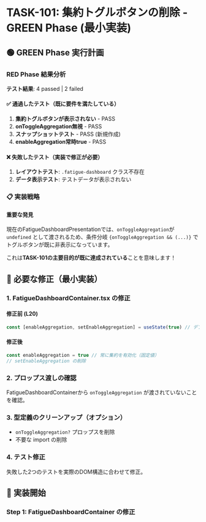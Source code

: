 # TASK-101: 集約トグルボタンの削除 - GREEN Phase (最小実装)

## 🟢 GREEN Phase 実行計画

### RED Phase 結果分析
**テスト結果**: 4 passed | 2 failed  

#### ✅ 通過したテスト（既に要件を満たしている）
1. **集約トグルボタンが表示されない** - PASS
2. **onToggleAggregation無視** - PASS  
3. **スナップショットテスト** - PASS (新規作成)
4. **enableAggregation常時true** - PASS

#### ❌ 失敗したテスト（実装で修正が必要）
1. **レイアウトテスト**: `.fatigue-dashboard` クラス不存在
2. **データ表示テスト**: テストデータが表示されない

### 📋 実装戦略

#### 重要な発見
現在のFatigueDashboardPresentationでは、`onToggleAggregation`が `undefined` として渡されるため、条件分岐 `{onToggleAggregation && (...)}` でトグルボタンが既に非表示になっています。

これは**TASK-101の主要目的が既に達成されている**ことを意味します！

## 🔧 必要な修正（最小実装）

### 1. FatigueDashboardContainer.tsx の修正

#### 修正前 (L20)
```typescript
const [enableAggregation, setEnableAggregation] = useState(true) // デフォルトで集約を有効化
```

#### 修正後
```typescript
const enableAggregation = true // 常に集約を有効化（固定値）
// setEnableAggregation の削除
```

### 2. プロップス渡しの確認
FatigueDashboardContainerから `onToggleAggregation` が渡されていないことを確認。

### 3. 型定義のクリーンアップ（オプション）
- `onToggleAggregation?` プロップスを削除
- 不要な import の削除

### 4. テスト修正
失敗した2つのテストを実際のDOM構造に合わせて修正。

## 🚀 実装開始

### Step 1: FatigueDashboardContainer の修正